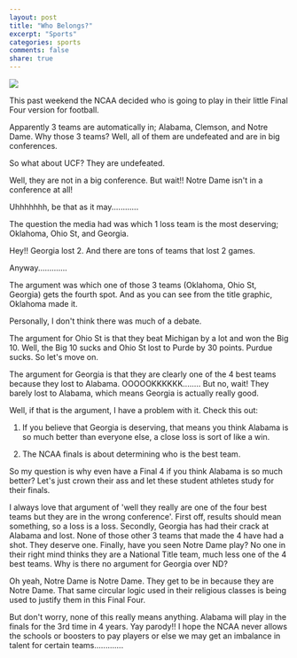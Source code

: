 ```yaml
---
layout: post
title: "Who Belongs?"
excerpt: "Sports"
categories: sports
comments: false
share: true
---
```


![](https://i1.wp.com/www.myfantasysportstalk.com/wp-content/uploads/2018/12/genericbackground.jpg)






This past weekend the NCAA decided who is going to play in their little Final Four version for football.



Apparently 3 teams are automatically in; Alabama, Clemson, and Notre Dame. Why those 3 teams? Well, all of them are undefeated and are in big conferences. 

So what about UCF? They are undefeated. 


Well, they are not in a big conference. But wait!! Notre Dame isn't in a conference at all!



Uhhhhhhh, be that as it may............




The question the media had was which 1 loss team is the most deserving; Oklahoma, Ohio St, and Georgia. 


Hey!! Georgia lost 2. And there are tons of teams that lost 2 games.



Anyway.............




The argument was which one of those 3 teams (Oklahoma, Ohio St, Georgia) gets the fourth spot. And as you can see from the title graphic, Oklahoma made it.


Personally, I don't think there was much of a debate.

The argument for Ohio St is that they beat Michigan by a lot and won the Big 10. Well, the Big 10 sucks and Ohio St lost to Purde by 30 points. Purdue sucks. So let's move on.


The argument for Georgia is that they are clearly one of the 4 best teams because they lost to Alabama. OOOOOKKKKKK........ But no, wait! They barely lost to Alabama, which means Georgia is actually really good.


Well, if that is the argument, I have a problem with it. Check this out:

1. If you believe that Georgia is deserving, that means you think Alabama is so much better than everyone else, a close loss is sort of like a win.

2. The NCAA finals is about determining who is the best team.


So my question is why even have a Final 4 if you think Alabama is so much better? Let's just crown their ass and let these student athletes study for their finals.



I always love that argument of 'well they really are one of the four best teams but they are in the wrong conference'. First off, results should mean something, so a loss is a loss. Secondly, Georgia has had their crack at Alabama and lost. None of those other 3 teams that made the 4 have had a shot. They deserve one. Finally, have you seen Notre Dame play? No one in their right mind thinks they are a National Title team, much less one of the 4 best teams. Why is there no argument for Georgia over ND? 


Oh yeah, Notre Dame is Notre Dame. They get to be in because they are Notre Dame. That same circular logic used in their religious classes is being used to justify them in this Final Four.


But don't worry, none of this really means anything. Alabama will play in the finals for the 3rd time in 4 years. Yay parody!! I hope the NCAA never allows the schools or boosters to pay players or else we may get an imbalance in talent for certain teams.............















